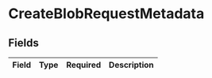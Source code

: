 # CreateBlobRequestMetadata


## Fields

| Field       | Type        | Required    | Description |
| ----------- | ----------- | ----------- | ----------- |